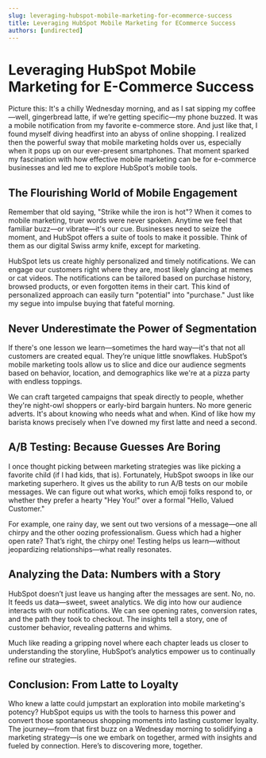 ```yaml
---
slug: leveraging-hubspot-mobile-marketing-for-ecommerce-success
title: Leveraging HubSpot Mobile Marketing for ECommerce Success
authors: [undirected]
---
```


# Leveraging HubSpot Mobile Marketing for E-Commerce Success

Picture this: It's a chilly Wednesday morning, and as I sat sipping my coffee—well, gingerbread latte, if we’re getting specific—my phone buzzed. It was a mobile notification from my favorite e-commerce store. And just like that, I found myself diving headfirst into an abyss of online shopping. I realized then the powerful sway that mobile marketing holds over us, especially when it pops up on our ever-present smartphones. That moment sparked my fascination with how effective mobile marketing can be for e-commerce businesses and led me to explore HubSpot’s mobile tools.

## The Flourishing World of Mobile Engagement

Remember that old saying, "Strike while the iron is hot"? When it comes to mobile marketing, truer words were never spoken. Anytime we feel that familiar buzz—or vibrate—it's our cue. Businesses need to seize the moment, and HubSpot offers a suite of tools to make it possible. Think of them as our digital Swiss army knife, except for marketing.

HubSpot lets us create highly personalized and timely notifications. We can engage our customers right where they are, most likely glancing at memes or cat videos. The notifications can be tailored based on purchase history, browsed products, or even forgotten items in their cart. This kind of personalized approach can easily turn "potential" into "purchase." Just like my segue into impulse buying that fateful morning.

## Never Underestimate the Power of Segmentation

If there's one lesson we learn—sometimes the hard way—it's that not all customers are created equal. They’re unique little snowflakes. HubSpot’s mobile marketing tools allow us to slice and dice our audience segments based on behavior, location, and demographics like we're at a pizza party with endless toppings.

We can craft targeted campaigns that speak directly to people, whether they're night-owl shoppers or early-bird bargain hunters. No more generic adverts. It's about knowing who needs what and when. Kind of like how my barista knows precisely when I’ve downed my first latte and need a second.

## A/B Testing: Because Guesses Are Boring

I once thought picking between marketing strategies was like picking a favorite child (if I had kids, that is). Fortunately, HubSpot swoops in like our marketing superhero. It gives us the ability to run A/B tests on our mobile messages. We can figure out what works, which emoji folks respond to, or whether they prefer a hearty "Hey You!" over a formal "Hello, Valued Customer."

For example, one rainy day, we sent out two versions of a message—one all chirpy and the other oozing professionalism. Guess which had a higher open rate? That’s right, the chirpy one! Testing helps us learn—without jeopardizing relationships—what really resonates.

## Analyzing the Data: Numbers with a Story

HubSpot doesn’t just leave us hanging after the messages are sent. No, no. It feeds us data—sweet, sweet analytics. We dig into how our audience interacts with our notifications. We can see opening rates, conversion rates, and the path they took to checkout. The insights tell a story, one of customer behavior, revealing patterns and whims.

Much like reading a gripping novel where each chapter leads us closer to understanding the storyline, HubSpot’s analytics empower us to continually refine our strategies.

## Conclusion: From Latte to Loyalty

Who knew a latte could jumpstart an exploration into mobile marketing's potency? HubSpot equips us with the tools to harness this power and convert those spontaneous shopping moments into lasting customer loyalty. The journey—from that first buzz on a Wednesday morning to solidifying a marketing strategy—is one we embark on together, armed with insights and fueled by connection. Here’s to discovering more, together.